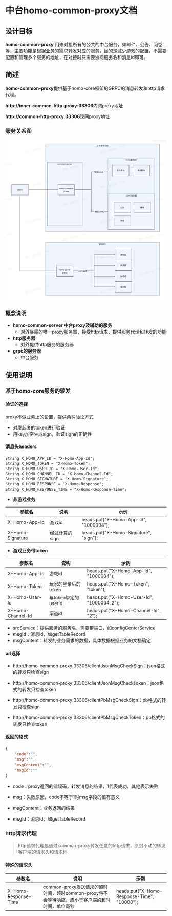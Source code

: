 # 中台homo-common-proxy文档
## 设计目标 
**homo-common-proxy**
用来对接所有的公共的中台服务，如邮件、公告、问卷等，主要功能是根据业务的需求转发对应的服务，目的是减少游戏的配置，不需要配置和管理多个服务的地址，在对接时只需要协商服务名和消息id即可。
## 简述

**homo-common-proxy**提供基于homo-core框架的GRPC的消息转发和http请求代理。

**http://inner-common-http-proxy:33306**内网proxy地址

**http://common-http-proxy:33306**现网proxy地址

### 服务关系图

![homo-common-proxy](images/homo-common-proxy.jpg)

### 概念说明

+ **homo-common-server   中台proxy及辅助的服务**
    + 对外暴露的唯一proxy服务器，接受http请求，提供服务代理和转发的功能
+ **http服务器**
    + 对外提供http服务的服务器
+ **grpc的服务器**
    + 中台服务

## 使用说明

### 基于homo-core服务的转发
#### 验证的选择

proxy不做业务上的设置，提供两种验证方式

+ 对发起者的token进行验证
+ 用key加密生成sign，验证sign的正确性

#### 消息头headers
    String X_HOMO_APP_ID = "X-Homo-App-Id";
    String X_HOMO_TOKEN = "X-Homo-Token";
    String X_HOMO_USER_ID = "X-Homo-User-Id";
    String X_HOMO_CHANNEL_ID = "X-Homo-Channel-Id";
    String X_HOMO_SIGNATURE = "X-Homo-Signature";
    String X_HOMO_RESPONSE = "X-Homo-Response";
    String X_HOMO_RESPONSE_TIME = "X-Homo-Response-Time";
+ **非游戏业务**

| 参数名          | 说明           | 示例                                  |
| --------------- | -------------- | ------------------------------------- |
| X-Homo-App-Id    | 游戏id         | heads.put("X-Homo-App-Id", "1000004"); |
| X-Homo-Signature | 经过计算的sign | heads.put("X-Homo-Signature", "sign"); |

+ **游戏业务带token**

| 参数名           | 说明                | 示例                                     |
| ---------------- | ------------------- | ---------------------------------------- |
| X-Homo-App-Id     | 游戏id              | heads.put("X-Homo-App-Id", "1000004");    |
| X-Homo-Token      | 玩家的登录后的token | heads.put("X-Homo-Token", "token");       |
| X-Homo-User-Id    | 与token绑定的userId | heads.put("X-Homo-User-Id", "1000004_2"); |
| X-Homo-Channel-Id | 渠道id              | heads.put("X-Homo-Channel-Id", "2");      |

+ srcService：提供服务的服务名，需要带端口，如configCenterService
+ msgId：消息id，如getTableRecord
+ msgContent：转发的业务需求的数据，具体数据根据业务的文档确定
#### url选择

+ http://homo-common-proxy:33306/clientJsonMsgCheckSign：json格式的转发只检查sign

+ http://homo-common-proxy:33306/clientJsonMsgCheckToken：json格式的转发只检查token

+ http://homo-common-proxy:33306/clientPbMsgCheckSign：pb格式的转发只检查sign

+ http://homo-common-proxy:33306/clientPbMsgCheckToken：pb格式的转发只检查token

#### 返回的格式

```json
{
    "code":"",
    "msg":"",
    "msgContent":"",
    "msgId":""
}
```
+ code：proxy返回的错误码，转发消息的结果，1代表成功，其他表示失败
+ msg：失败原因，code不等于1时msg字段的值有意义

+ msgContent：业务返回的结果
+ msgId：消息id，如getTableRecord

### http请求代理

> http请求代理是通过common-proxy转发任意的http请求，原封不动的转发客户端的请求头和请求体

#### 特殊的请求头

| 参数名              | 说明                                                         | 示例                                       |
| ------------------- | ------------------------------------------------------------ | ------------------------------------------ |
| X-Homo-Response-Time | common-proxy发送请求的超时时间，超时common-proxy将不会等待响应，应小于客户端的超时时间，单位毫秒 | heads.put("X-Homo-Response-Time", "10000"); |
